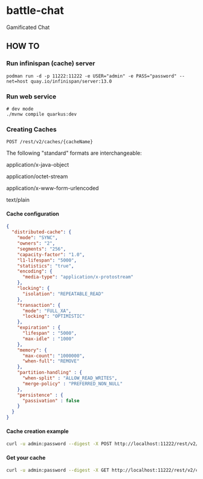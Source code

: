 # battle-chat
Gamificated Chat

## HOW TO

### Run infinispan (cache) server

```shell
podman run -d -p 11222:11222 -e USER="admin" -e PASS="password" --net=host quay.io/infinispan/server:13.0
```

### Run web service

```shell
# dev mode
./mvnw compile quarkus:dev
```

### Creating Caches


```shell
POST /rest/v2/caches/{cacheName}
```


The following "standard" formats are interchangeable:

application/x-java-object

application/octet-stream

application/x-www-form-urlencoded

text/plain

#### Cache configuration

```json
{
  "distributed-cache": {
    "mode": "SYNC",
    "owners": "2",
    "segments": "256",
    "capacity-factor": "1.0",
    "l1-lifespan": "5000",
    "statistics": "true",
    "encoding": {
      "media-type": "application/x-protostream"
    },
    "locking": {
      "isolation": "REPEATABLE_READ"
    },
    "transaction": {
      "mode": "FULL_XA",
      "locking": "OPTIMISTIC"
    },
    "expiration" : {
      "lifespan" : "5000",
      "max-idle" : "1000"
    },
    "memory": {
      "max-count": "1000000",
      "when-full": "REMOVE"
    },
    "partition-handling" : {
      "when-split" : "ALLOW_READ_WRITES",
      "merge-policy" : "PREFERRED_NON_NULL"
    },
    "persistence" : {
      "passivation" : false
    }
  }
}

```

#### Cache creation example

```bash
curl -u admin:password --digest -X POST http://localhost:11222/rest/v2/caches/character -d "@./conf/character.json"
```

#### Get your cache

```bash
curl -u admin:password --digest -X GET http://localhost:11222/rest/v2/caches/character
```
